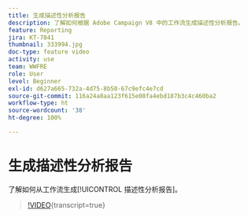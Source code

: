 ```yaml
---
title: 生成描述性分析报告
description: 了解如何根据 Adobe Campaign V8 中的工作流生成描述性分析报告。
feature: Reporting
jira: KT-7841
thumbnail: 333994.jpg
doc-type: feature video
activity: use
team: WWFRE
role: User
level: Beginner
exl-id: d627a665-732a-4d75-8b50-67c9efc4e7cd
source-git-commit: 116a24a8aa123f615e08fa4ebd187b3c4c460ba2
workflow-type: ht
source-wordcount: '38'
ht-degree: 100%

---
```


# 生成描述性分析报告

了解如何从工作流生成[!UICONTROL 描述性分析报告]。

>[!VIDEO](https://video.tv.adobe.com/v/333994?quality=12&learn=on){transcript=true}
